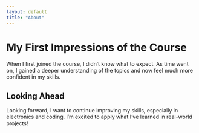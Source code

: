 ```yaml
---
layout: default
title: "About"
---
```


# My First Impressions of the Course

When I first joined the course, I didn’t know what to expect. As time went on, I gained a deeper understanding of the topics and now feel much more confident in my skills.

## Looking Ahead

Looking forward, I want to continue improving my skills, especially in electronics and coding. I’m excited to apply what I’ve learned in real-world projects!
